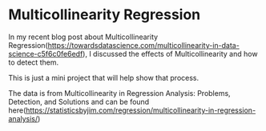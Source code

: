 # Multicollinearity Regression

In my recent blog post about Multicollinearity Regression(https://towardsdatascience.com/multicollinearity-in-data-science-c5f6c0fe6edf), I discussed the effects of Multicollinearity and how to detect them.

This is just a mini project that will help show that process.

The data is from Multicollinearity in Regression Analysis: Problems, Detection, and Solutions and can be found here(https://statisticsbyjim.com/regression/multicollinearity-in-regression-analysis/)
